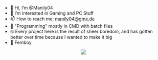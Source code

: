
- 👋 Hi, I’m @Manily04
- 👀 I’m interested in Gaming and PC Stuff
- 📫 How to reach me: manily04@gmx.de
- 🧰 "Programming" mostly in CMD with batch files
- 🤓 Every project here is the result of sheer boredom, and has gotten better over time because I wanted to make it big
- 🌟 Femboy

<p align="middle"> <img src="https://komarev.com/ghpvc/?username=Manily04&label=Profile%20views&color=ff69b4&style=plastic&label=Profile+Views+Since+14.09.2023" />
 </p>

